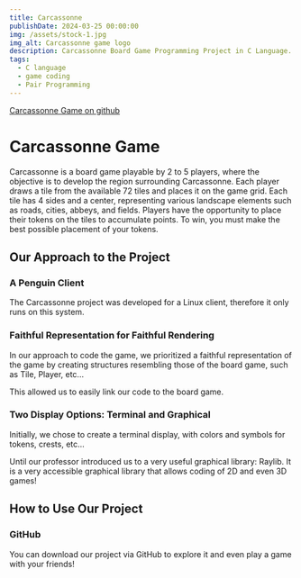 ```yaml
---
title: Carcassonne
publishDate: 2024-03-25 00:00:00
img: /assets/stock-1.jpg
img_alt: Carcassonne game logo
description: Carcassonne Board Game Programming Project in C Language. In collaboration with Evan ESTREMS.
tags:
  - C language 
  - game coding
  - Pair Programming
---
```

[Carcassonne Game on github](https://github.com/assalasArab)
# Carcassonne Game

Carcassonne is a board game playable by 2 to 5 players, where the objective is to develop the region surrounding Carcassonne. Each player draws a tile from the available 72 tiles and places it on the game grid. Each tile has 4 sides and a center, representing various landscape elements such as roads, cities, abbeys, and fields. Players have the opportunity to place their tokens on the tiles to accumulate points. To win, you must make the best possible placement of your tokens.

## Our Approach to the Project
### A Penguin Client
The Carcassonne project was developed for a Linux client, therefore it only runs on this system.

### Faithful Representation for Faithful Rendering
In our approach to code the game, we prioritized a faithful representation of the game by creating structures resembling those of the board game, such as Tile, Player, etc...

This allowed us to easily link our code to the board game.

### Two Display Options: Terminal and Graphical
Initially, we chose to create a terminal display, with colors and symbols for tokens, crests, etc...

Until our professor introduced us to a very useful graphical library: Raylib. It is a very accessible graphical library that allows coding of 2D and even 3D games!

## How to Use Our Project
### GitHub
You can download our project via GitHub to explore it and even play a game with your friends!
